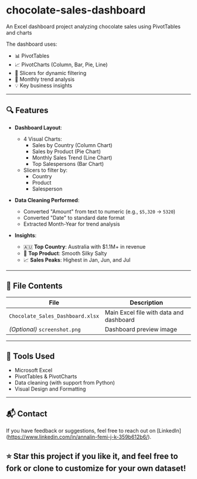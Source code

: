 # chocolate-sales-dashboard
An Excel dashboard project analyzing chocolate sales using PivotTables and charts

The dashboard uses:
- 📊 PivotTables
- 📈 PivotCharts (Column, Bar, Pie, Line)
- 🎯 Slicers for dynamic filtering
- 📅 Monthly trend analysis
- 💡 Key business insights

---

## 🔍 Features

- **Dashboard Layout**:
  - 4 Visual Charts:
    - Sales by Country (Column Chart)
    - Sales by Product (Pie Chart)
    - Monthly Sales Trend (Line Chart)
    - Top Salespersons (Bar Chart)
  - Slicers to filter by:
    - Country
    - Product
    - Salesperson

- **Data Cleaning Performed**:
  - Converted "Amount" from text to numeric (e.g., `$5,320` → `5320`)
  - Converted "Date" to standard date format
  - Extracted Month-Year for trend analysis

- **Insights**:
  - 🇦🇺 **Top Country**: Australia with $1.1M+ in revenue  
  - 🍫 **Top Product**: Smooth Silky Salty  
  - 📈 **Sales Peaks**: Highest in Jan, Jun, and Jul

---

## 📁 File Contents

| File                          | Description                              |
|------------------------------|------------------------------------------|
| `Chocolate_Sales_Dashboard.xlsx` | Main Excel file with data and dashboard |
| *(Optional)* `screenshot.png`    | Dashboard preview image                 |

---

## 💼 Tools Used

- Microsoft Excel
- PivotTables & PivotCharts
- Data cleaning (with support from Python)
- Visual Design and Formatting

---


## 📬 Contact

If you have feedback or suggestions, feel free to reach out on [LinkedIn]
(https://www.linkedin.com/in/annalin-femi-j-k-359b612b6/).


## ⭐️ Star this project if you like it, and feel free to fork or clone to customize for your own dataset!
